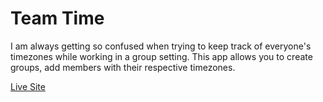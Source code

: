 # Team Time

I am always getting so confused when trying to keep track of everyone's timezones while working in a group setting.  This app allows you to create groups, add members with their respective timezones.

[Live Site](https://team-time-5b9695b08af0.herokuapp.com/)